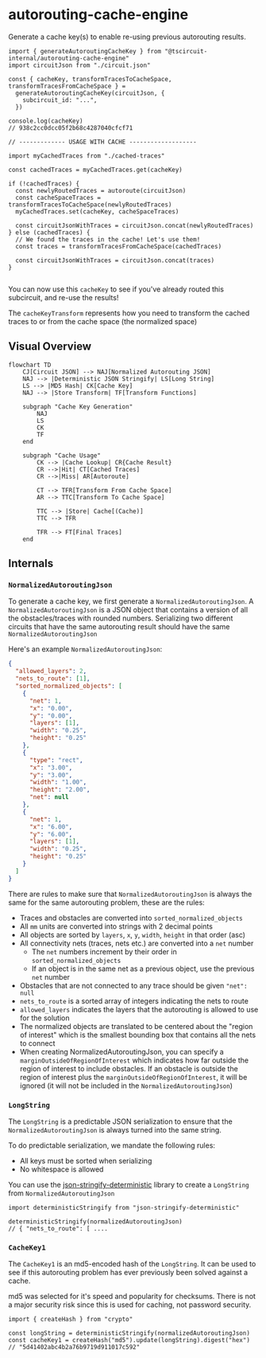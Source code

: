 # autorouting-cache-engine

Generate a cache key(s) to enable re-using previous autorouting results.

```tsx
import { generateAutoroutingCacheKey } from "@tscircuit-internal/autorouting-cache-engine"
import circuitJson from "./circuit.json"

const { cacheKey, transformTracesToCacheSpace, transformTracesFromCacheSpace } =
  generateAutoroutingCacheKey(circuitJson, {
    subcircuit_id: "...",
  })

console.log(cacheKey)
// 938c2cc0dcc05f2b68c4287040cfcf71

// ------------- USAGE WITH CACHE -------------------

import myCachedTraces from "./cached-traces"

const cachedTraces = myCachedTraces.get(cacheKey)

if (!cachedTraces) {
  const newlyRoutedTraces = autoroute(circuitJson)
  const cacheSpaceTraces = transformTracesToCacheSpace(newlyRoutedTraces)
  myCachedTraces.set(cacheKey, cacheSpaceTraces)

  const circuitJsonWithTraces = circuitJson.concat(newlyRoutedTraces)
} else (cachedTraces) {
  // We found the traces in the cache! Let's use them!
  const traces = transformTracesFromCacheSpace(cachedTraces)

  const circuitJsonWithTraces = circuitJson.concat(traces)
}


```

You can now use this `cacheKey` to see if you've already routed this subcircuit,
and re-use the results!

The `cacheKeyTransform` represents how you need to transform the cached traces
to or from the cache space (the normalized space)

## Visual Overview

```mermaid
flowchart TD
    CJ[Circuit JSON] --> NAJ[Normalized Autorouting JSON]
    NAJ --> |Deterministic JSON Stringify| LS[Long String]
    LS --> |MD5 Hash| CK[Cache Key]
    NAJ --> |Store Transform| TF[Transform Functions]

    subgraph "Cache Key Generation"
        NAJ
        LS
        CK
        TF
    end

    subgraph "Cache Usage"
        CK --> |Cache Lookup| CR{Cache Result}
        CR -->|Hit| CT[Cached Traces]
        CR -->|Miss| AR[Autoroute]

        CT --> TFR[Transform From Cache Space]
        AR --> TTC[Transform To Cache Space]

        TTC --> |Store| Cache[(Cache)]
        TTC --> TFR

        TFR --> FT[Final Traces]
    end
```

## Internals

### `NormalizedAutoroutingJson`

To generate a cache key, we first generate a `NormalizedAutoroutingJson`. A
`NormalizedAutoroutingJson` is a JSON object that contains a version of all
the obstacles/traces with rounded numbers. Serializing two different circuits
that have the same autorouting result should have the same `NormalizedAutoroutingJson`

Here's an example `NormalizedAutoroutingJson`:

```json
{
  "allowed_layers": 2,
  "nets_to_route": [1],
  "sorted_normalized_objects": [
    {
      "net": 1,
      "x": "0.00",
      "y": "0.00",
      "layers": [1],
      "width": "0.25",
      "height": "0.25"
    },
    {
      "type": "rect",
      "x": "3.00",
      "y": "3.00",
      "width": "1.00",
      "height": "2.00",
      "net": null
    },
    {
      "net": 1,
      "x": "6.00",
      "y": "6.00",
      "layers": [1],
      "width": "0.25",
      "height": "0.25"
    }
  ]
}
```

There are rules to make sure that `NormalizedAutoroutingJson` is always the
same for the same autorouting problem, these are the rules:

- Traces and obstacles are converted into `sorted_normalized_objects`
- All `mm` units are converted into strings with 2 decimal points
- All objects are sorted by `layers`, `x`, `y`, `width`, `height` in that order (asc)
- All connectivity nets (traces, nets etc.) are converted into a `net` number
  - The `net` numbers increment by their order in `sorted_normalized_objects`
  - If an object is in the same net as a previous object, use the previous `net`
    number
- Obstacles that are not connected to any trace should be given `"net": null`
- `nets_to_route` is a sorted array of integers indicating the nets to route
- `allowed_layers` indicates the layers that the autorouting is allowed to use
  for the solution
- The normalized objects are translated to be centered about the "region of interest" which is the smallest bounding box that contains all the nets to connect
- When creating NormalizedAutoroutingJson, you can specify a `marginOutsideOfRegionOfInterest` which indicates how far outside the region of
  interest to include obstacles. If an obstacle is outside the region of interest
  plus the `marginOutsideOfRegionOfInterest`, it will be ignored (it will not
  be included in the `NormalizedAutoroutingJson`)

### `LongString`

The `LongString` is a predictable JSON serialization to ensure that the
`NormalizedAutoroutingJson` is always turned into the same string.

To do predictable serialization, we mandate the following rules:

- All keys must be sorted when serializing
- No whitespace is allowed

You can use the [json-stringify-deterministic](https://www.npmjs.com/package/json-stringify-deterministic) library to create a `LongString` from `NormalizedAutoroutingJson`

```tsx
import deterministicStringify from "json-stringify-deterministic"

deterministicStringify(normalizedAutoroutingJson)
// { "nets_to_route": [ ....
```

### `CacheKey1`

The `CacheKey1` is an md5-encoded hash of the `LongString`. It can be used to
see if this autorouting problem has ever previously been solved against a cache.

md5 was selected for it's speed and popularity for checksums. There is not a
major security risk since this is used for caching, not password security.

```tsx
import { createHash } from "crypto"

const longString = deterministicStringify(normalizedAutoroutingJson)
const cacheKey1 = createHash("md5").update(longString).digest("hex")
// "5d41402abc4b2a76b9719d911017c592"
```
